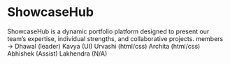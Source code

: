 # ShowcaseHub
ShowcaseHub is a dynamic portfolio platform designed to present our team’s expertise, individual strengths, and collaborative projects.
members ->
Dhawal (leader)
Kavya (UI)
Urvashi (html/css)
Archita (html/css)
Abhishek (Assist)
Lakhendra (N/A)